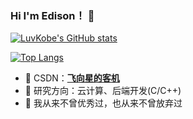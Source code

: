 ### Hi I'm Edison！ 👋
[![LuvKobe's GitHub stats](https://github-readme-stats.vercel.app/api?username=LuvKobe)](https://github.com/anuraghazra/github-readme-stats)

[![Top Langs](https://github-readme-stats.vercel.app/api/top-langs/?username=LuvKobe&layout=compact)](https://github.com/anuraghazra/github-readme-stats)

- 🍉 CSDN：**[飞向星的客机](https://blog.csdn.net/m0_63325890)**
- 🍇 研究方向：云计算、后端开发(C/C++)
- 🍑 我从来不曾优秀过，也从来不曾放弃过

<!--
LuvKobe/LuvKobe** is a ✨ _special_ ✨ repository because its `README.md` (this file) appears on your GitHub profile.

Here are some ideas to get you started:

- 🔭 I’m currently working on ...
- 🌱 I’m currently learning ...
- 👯 I’m looking to collaborate on ...
- 🤔 I’m looking for help with ...
- 💬 Ask me about ...
- 📫 How to reach me: ...
- 😄 Pronouns: ...
- ⚡ Fun fact: ...
-->
